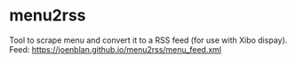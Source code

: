 # menu2rss

 Tool to scrape menu and convert it to a RSS feed (for use with Xibo dispay).
 Feed: https://joenblan.github.io/menu2rss/menu_feed.xml
